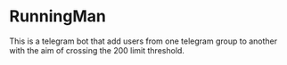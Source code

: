 # RunningMan
This is a telegram bot that add users from one telegram group to another with the aim of crossing the 200 limit threshold.
